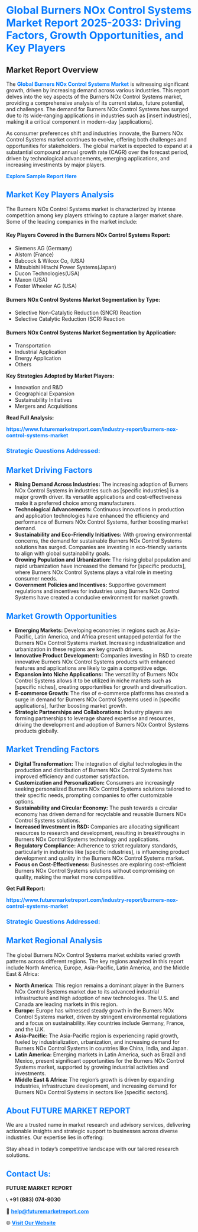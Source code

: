 <h1 style="color: #007BFF;">Global Burners NOx Control Systems Market Report 2025-2033: Driving Factors, Growth Opportunities, and Key Players</h1>

<section id="overview">
<h2>Market Report Overview</h2>
<p>The <a href="https://www.futuremarketreport.com/industry-report/burners-nox-control-systems-market" style="color: #007BFF; text-decoration: none;"><strong>Global Burners NOx Control Systems Market</strong></a> is witnessing significant growth, driven by increasing demand across various industries. This report delves into the key aspects of the Burners NOx Control Systems market, providing a comprehensive analysis of its current status, future potential, and challenges. The demand for Burners NOx Control Systems has surged due to its wide-ranging applications in industries such as [insert industries], making it a critical component in modern-day [applications].</p>
<p>As consumer preferences shift and industries innovate, the Burners NOx Control Systems market continues to evolve, offering both challenges and opportunities for stakeholders. The global market is expected to expand at a substantial compound annual growth rate (CAGR) over the forecast period, driven by technological advancements, emerging applications, and increasing investments by major players.</p>
</section>

<section id="overview">
<p><a href="https://www.futuremarketreport.com/request-sample/reportId=37214" style="color: #007BFF; text-decoration: none;"><strong>Explore Sample Report Here</strong></a></p>
</section>

<section id="key-players">
<h2 style="color: #007BFF;">Market Key Players Analysis</h2>
<p>The Burners NOx Control Systems market is characterized by intense competition among key players striving to capture a larger market share. Some of the leading companies in the market include:</p>
<h4>Key Players Covered in the Burners NOx Control Systems Report:</h4>
<ul><li>Siemens AG (Germany)</li><li>Alstom (France)</li><li>Babcock &amp; Wilcox Co, (USA)</li><li>Mitsubishi Hitachi Power Systems(Japan)</li><li>Ducon Technologies(USA)</li><li>Maxon (USA)</li><li>Foster Wheeler AG (USA)</li></ul>
<h4>Burners NOx Control Systems Market Segmentation by Type:</h4>
<ul><li>Selective Non-Catalytic Reduction (SNCR) Reaction</li><li>Selective Catalytic Reduction (SCR) Reaction</li></ul>

<h4>Burners NOx Control Systems Market Segmentation by Application:</h4>
<ul><li>Transportation</li><li>Industrial Application</li><li>Energy Application</li><li>Others</li></ul>
<p><strong>Key Strategies Adopted by Market Players:</strong></p>
<ul>
<li>Innovation and R&D</li>
<li>Geographical Expansion</li>
<li>Sustainability Initiatives</li>
<li>Mergers and Acquisitions</li>
</ul>
</section>

<section>
<p><strong>Read Full Analysis: </strong></p><a href="https://www.futuremarketreport.com/industry-report/burners-nox-control-systems-market" style="color: #007BFF; text-decoration: none;"><strong>https://www.futuremarketreport.com/industry-report/burners-nox-control-systems-market</strong></a>
<h3 style="color: #007BFF;">Strategic Questions Addressed:</h3>
</section>

<section id="driving-factors">
<h2 style="color: #007BFF;">Market Driving Factors</h2>
<ul>
<li><strong>Rising Demand Across Industries:</strong> The increasing adoption of Burners NOx Control Systems in industries such as [specific industries] is a major growth driver. Its versatile applications and cost-effectiveness make it a preferred choice among manufacturers.</li>
<li><strong>Technological Advancements:</strong> Continuous innovations in production and application technologies have enhanced the efficiency and performance of Burners NOx Control Systems, further boosting market demand.</li>
<li><strong>Sustainability and Eco-Friendly Initiatives:</strong> With growing environmental concerns, the demand for sustainable Burners NOx Control Systems solutions has surged. Companies are investing in eco-friendly variants to align with global sustainability goals.</li>
<li><strong>Growing Population and Urbanization:</strong> The rising global population and rapid urbanization have increased the demand for [specific products], where Burners NOx Control Systems plays a vital role in meeting consumer needs.</li>
<li><strong>Government Policies and Incentives:</strong> Supportive government regulations and incentives for industries using Burners NOx Control Systems have created a conducive environment for market growth.</li>
</ul>
</section>

<section id="growth-opportunities">
<h2 style="color: #007BFF;">Market Growth Opportunities</h2>
<ul>
<li><strong>Emerging Markets:</strong> Developing economies in regions such as Asia-Pacific, Latin America, and Africa present untapped potential for the Burners NOx Control Systems market. Increasing industrialization and urbanization in these regions are key growth drivers.</li>
<li><strong>Innovative Product Development:</strong> Companies investing in R&D to create innovative Burners NOx Control Systems products with enhanced features and applications are likely to gain a competitive edge.</li>
<li><strong>Expansion into Niche Applications:</strong> The versatility of Burners NOx Control Systems allows it to be utilized in niche markets such as [specific niches], creating opportunities for growth and diversification.</li>
<li><strong>E-commerce Growth:</strong> The rise of e-commerce platforms has created a surge in demand for Burners NOx Control Systems used in [specific applications], further boosting market growth.</li>
<li><strong>Strategic Partnerships and Collaborations:</strong> Industry players are forming partnerships to leverage shared expertise and resources, driving the development and adoption of Burners NOx Control Systems products globally.</li>
</ul>
</section>

<section id="trending-factors">
<h2 style="color: #007BFF;">Market Trending Factors</h2>
<ul>
<li><strong>Digital Transformation:</strong> The integration of digital technologies in the production and distribution of Burners NOx Control Systems has improved efficiency and customer satisfaction.</li>
<li><strong>Customization and Personalization:</strong> Consumers are increasingly seeking personalized Burners NOx Control Systems solutions tailored to their specific needs, prompting companies to offer customizable options.</li>
<li><strong>Sustainability and Circular Economy:</strong> The push towards a circular economy has driven demand for recyclable and reusable Burners NOx Control Systems solutions.</li>
<li><strong>Increased Investment in R&D:</strong> Companies are allocating significant resources to research and development, resulting in breakthroughs in Burners NOx Control Systems technology and applications.</li>
<li><strong>Regulatory Compliance:</strong> Adherence to strict regulatory standards, particularly in industries like [specific industries], is influencing product development and quality in the Burners NOx Control Systems market.</li>
<li><strong>Focus on Cost-Effectiveness:</strong> Businesses are exploring cost-efficient Burners NOx Control Systems solutions without compromising on quality, making the market more competitive.</li>
</ul>
</section>

<section>
<p><strong>Get Full Report: </strong></p><a href="https://www.futuremarketreport.com/industry-report/burners-nox-control-systems-market" style="color: #007BFF; text-decoration: none;"><strong>https://www.futuremarketreport.com/industry-report/burners-nox-control-systems-market</strong></a>
<h3 style="color: #007BFF;">Strategic Questions Addressed:</h3>
</section>


<section id="regional-analysis">
<h2 style="color: #007BFF;">Market Regional Analysis</h2>
<p>The global Burners NOx Control Systems market exhibits varied growth patterns across different regions. The key regions analyzed in this report include North America, Europe, Asia-Pacific, Latin America, and the Middle East & Africa:</p>
<ul>
<li><strong>North America:</strong> This region remains a dominant player in the Burners NOx Control Systems market due to its advanced industrial infrastructure and high adoption of new technologies. The U.S. and Canada are leading markets in this region.</li>
<li><strong>Europe:</strong> Europe has witnessed steady growth in the Burners NOx Control Systems market, driven by stringent environmental regulations and a focus on sustainability. Key countries include Germany, France, and the U.K.</li>
<li><strong>Asia-Pacific:</strong> The Asia-Pacific region is experiencing rapid growth, fueled by industrialization, urbanization, and increasing demand for Burners NOx Control Systems in countries like China, India, and Japan.</li>
<li><strong>Latin America:</strong> Emerging markets in Latin America, such as Brazil and Mexico, present significant opportunities for the Burners NOx Control Systems market, supported by growing industrial activities and investments.</li>
<li><strong>Middle East & Africa:</strong> The region’s growth is driven by expanding industries, infrastructure development, and increasing demand for Burners NOx Control Systems in sectors like [specific sectors].</li>
</ul>
</section>

<footer>
<h2 style="color: #007BFF;">About FUTURE MARKET REPORT</h2>
<p>We are a trusted name in market research and advisory services, delivering actionable insights and strategic support to businesses across diverse industries. Our expertise lies in offering:</p>

<p>Stay ahead in today’s competitive landscape with our tailored research solutions.</p>

<h2 style="color: #007BFF;">Contact Us:</h2>
<p><strong>FUTURE MARKET REPORT</strong></p>
<p>📞 <strong>+91 (883) 074-8030</strong></p>
<p>📧 <strong><a href="mailto:help@futuremarketreport.com" style="color: #007BFF;">help@futuremarketreport.com</a></strong></p>
<p>🌐 <strong><a href="https://www.futuremarketreport.com/" style="color: #007BFF;">Visit Our Website</a></strong></p>
</footer>
